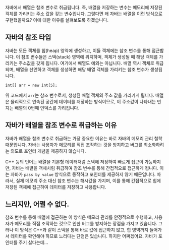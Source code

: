 자바에서 배열은 참조 변수로 취급됩니다. 즉, 배열을 저장하는 변수는 메모리에 저장된 객체를 가리키는 주소 값을 갖는 변수입니다. 그렇다면 왜 자바는 배열을 이런 방식으로 구현했을까요? 이에 대한 이유를 살펴보도록 하겠습니다.

## 자바의 참조 타입

자바는 모든 객체를 힙(heap) 영역에 생성하고, 이들 객체에는 참조 변수를 통해 접근합니다. 이 참조 변수들은 스택(stack) 영역에 위치하며, 객체가 생성될 때 해당 객체를 가리키는 주소값을 갖게 됩니다. 여기에서 배열도 예외는 아닙니다. 배열 역시 객체로 취급되며, 배열을 선언하고 객체를 생성하면 해당 배열 객체를 가리키는 참조 변수가 생성됩니다.

```
int[] arr = new int[5];
```

위 코드에서 `arr`는 참조 변수로서, 생성된 배열 객체의 주소 값을 가리키게 됩니다. 배열은 물리적으로 연속된 공간에 데이터를 저장하는 방식이므로, 이 주소값이 나타내는 번지는 배열의 0번째 인덱스를 가리킵니다.

## 자바가 배열을 참조 변수로 취급하는 이유

자바가 배열을 참조 변수로 취급하는 가장 중요한 이유는 바로 자바의 메모리 관리 철학 때문입니다. 자바는 사용자가 메모리를 직접 조작하는 것을 방지하고 버그를 최소화하려는 의도로 포인터 개념을 제공하지 않습니다.

C++ 등의 언어는 배열을 기본형 데이터처럼 스택에 저장하여 빠르게 접근이 가능하지만, 자바는 배열을 객체처럼 취급하여 참조 변수를 통해 간접적으로 접근하게 됩니다. 이는 자바가 `pass by value` 방식으로 동작하고 포인터를 제공하지 않기 때문입니다. 따라서, 실제 메모리 주소 대신 참조 변수는 해시값을 가지며, 이를 통해 간접적으로 힙에 저장된 객체에 접근하여 데이터를 저장하고 사용합니다.

## 느리지만, 어쩔 수 없다.

참조 변수를 통해 배열에 접근하는 이 방식은 메모리 관리를 안정적으로 수행하고, 사용자가 메모리를 직접 조작하는 것으로 인한 버그를 방지하는 장점을 가지고 있습니다. 그러나 이 방식은 C++과 같이 스택을 통해 바로 값에 접근하지 않고, 힙 영역까지 들어가서 데이터를 확인해야 하므로 느리다는 단점은 있습니다. 하지만 어쩌겠어요. 자바가 포인터를 주기 싫다는데...